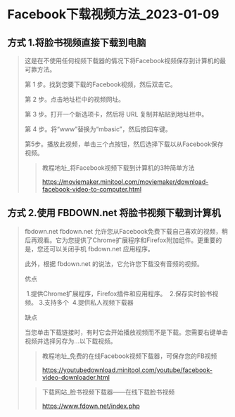 # Facebook下载视频方法_2023-01-09



## 方式 1.将脸书视频直接下载到电脑



> 这是在不使用任何视频下载器的情况下将Facebook视频保存到计算机的最可靠方法。
>
> 第 1 步。找到您要下载的Facebook视频，然后双击它。
>
> 第 2 步。点击地址栏中的视频网址。
>
> 第 3 步。打开一个新选项卡，然后将 URL 复制并粘贴到地址栏中。
>
> 第 4 步。将“www”替换为“mbasic”，然后按回车键。
>
> <!--会跳转到目标网页对应的Facebook移动页面-->
> 第5步。播放此视频，单击三个点按钮，然后选择下载以从Facebook保存视频。
>
> <!--但是画质会比较低-->
>
> 
>
> > 教程地址_将Facebook视频下载到计算机的3种简单方法
> >
> > https://moviemaker.minitool.com/moviemaker/download-facebook-video-to-computer.html



## 方式 2.使用 FBDOWN.net 将脸书视频下载到计算机

> fbdown.net
> fbdown.net 允许您从Facebook免费下载自己喜欢的视频，稍后再观看。它为您提供了Chrome扩展程序和Firefox附加组件。更重要的是，您还可以关闭手机 fbdown.net 应用程序。
>
> 此外，根据 fbdown.net 的说法，它允许您下载没有音频的视频。
>
> 优点
>
> ​		1.提供Chrome扩展程序，Firefox插件和应用程序。
> ​		2.保存实时脸书视频。
> ​		3.支持多个
> ​		4.提供私人视频下载器
>
> 缺点
>
> 当您单击下载链接时，有时它会开始播放视频而不是下载。您需要右键单击视频并选择另存为...以下载视频。
>
> 
>
> > 教程地址_免费的在线Facebook视频下载器，可保存您的FB视频
> >
> > https://youtubedownload.minitool.com/youtube/facebook-video-downloader.html
>
> 
>
> > 下载网站_脸书视频下载器——在线下载脸书视频
> >
> > https://www.fdown.net/index.php